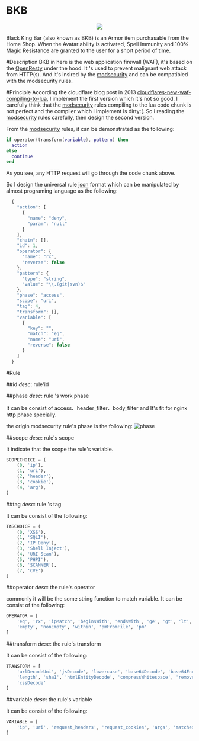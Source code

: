 [modsecurity]: https://www.modsecurity.org
[openresty]: https://github.com/openresty
[json]: http://www.json.org

# BKB
<p align="center">
<img src="https://github.com/x-v8/bkb/blob/master/docs/Black_King_Bar_icon.png" />
</p>
Black King Bar (also known as BKB) is an Armor item purchasable from the Home Shop. When the Avatar ability is activated, Spell Immunity and 100% Magic Resistance are granted to the user for a short period of time.


#Description
BKB in here is the web application firewall (WAF), it's based on the [OpenResty] under the hood.
It 's used to prevent malignant web attack from HTTP(s). And it's insired by the [modsecurity] and can be compatibled with the modsecurity rules.

#Principle
According the cloudflare blog post in 2013 [cloudflares-new-waf-compiling-to-lua](https://blog.cloudflare.com/cloudflares-new-waf-compiling-to-lua/), I implement the first version which it's not so good. I carefully think that the [modsecurity] rules compiling to the lua code chunk is not perfect and the compiler which i implement is dirty:(. So i reading the [modsecurity] rules carefully, then design the second version.

From the [modsecurity] rules, it can be demonstrated as the following:

````lua
if operator(transform(variable), pattern) then
  action
else
  continue
end
````
As you see, any HTTP request will go through the code chunk above.

So I design the universal rule [json] format which can be manipulated by almost programing language as the following:
````javascript
  {
    "action": [
      {
        "name": "deny",
        "param": "null"
      }
    ],
    "chain": [],
    "id": 1,
    "operator": {
      "name": "rx",
      "reverse": false
    },
    "pattern": {
      "type": "string",
      "value": "\\.(git|svn)$"
    },
    "phase": "access",
    "scope": "uri",
    "tag": 4,
    "transform": [],
    "variable": [
      {
        "key": "",
        "match": "eq",
        "name": "uri",
        "reverse": false
      }
    ]
  }
````

#Rule

##id
*desc*: rule'id


##phase
*desc*: rule 's work phase

It can be consist of access、header_filter、body_filter and It's fit for nginx http phase specially.

the origin modsecurity rule's phase is the following:
![phase](https://github.com/x-v8/bkb/blob/master/docs/modsecurity.jpeg)


##scope
*desc*: rule's scope

It indicate that the scope the rule's variable.

````python
SCOPECHOICE = (
    (0, 'ip'),
    (1, 'uri'),
    (2, 'header'),
    (3, 'cookie'),
    (4, 'arg'),
)
````


##tag
*desc*: rule 's tag

It can be consist of the following:

````python
TAGCHOICE = (
    (0, 'XSS'),
    (1, 'SQLI'),
    (2, 'IP Deny'),
    (3, 'Shell Inject'),
    (4, 'URI Scan'),
    (5, 'PHPI'),
    (6, 'SCANNER'),
    (7, 'CVE')
)
````

##operator
*desc*: the rule's operator

commonly it will be the some string function to match variable. It can be consist of the following:
````python
OPERATOR = [
    'eq', 'rx', 'ipMatch', 'beginsWith', 'endsWith', 'ge', 'gt', 'lt', 'le',
    'empty', 'nonEmpty', 'within', 'pmFromFile', 'pm'
]
````

##transform
*desc*: the rule's transform

It can be consist of the following:
````python
TRANSFORM = [
    'urlDecodeUni', 'jsDecode', 'lowercase', 'base64Decode', 'base64Encode',
    'length', 'sha1', 'htmlEntityDecode', 'compressWhitespace', 'removeWhitespace',
    'cssDecode'
]
````

##variable
*desc*: the rule's variable

It can be consist of the following:
````python
VARIABLE = [
    'ip', 'uri', 'request_headers', 'request_cookies', 'args', 'matched_var'
]
````
